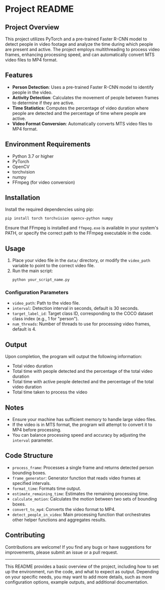 # Project README

## Project Overview
This project utilizes PyTorch and a pre-trained Faster R-CNN model to detect people in video footage and analyze the time during which people are present and active. The project employs multithreading to process video frames, enhancing processing speed, and can automatically convert MTS video files to MP4 format.

## Features
- **Person Detection**: Uses a pre-trained Faster R-CNN model to identify people in the video.
- **Activity Detection**: Calculates the movement of people between frames to determine if they are active.
- **Time Statistics**: Computes the percentage of video duration where people are detected and the percentage of time where people are active.
- **Video Format Conversion**: Automatically converts MTS video files to MP4 format.

## Environment Requirements
- Python 3.7 or higher
- PyTorch
- OpenCV
- torchvision
- numpy
- FFmpeg (for video conversion)

## Installation
Install the required dependencies using pip:
```bash
pip install torch torchvision opencv-python numpy
```

Ensure that FFmpeg is installed and `ffmpeg.exe` is available in your system's PATH, or specify the correct path to the FFmpeg executable in the code.

## Usage
1. Place your video file in the `data/` directory, or modify the `video_path` variable to point to the correct video file.
2. Run the main script:
   ```bash
   python your_script_name.py
   ```

### Configuration Parameters
- `video_path`: Path to the video file.
- `interval`: Detection interval in seconds, default is 30 seconds.
- `target_label_id`: Target class ID, corresponding to the COCO dataset class index (e.g., 1 for "person").
- `num_threads`: Number of threads to use for processing video frames, default is 4.

## Output
Upon completion, the program will output the following information:
- Total video duration
- Total time with people detected and the percentage of the total video duration
- Total time with active people detected and the percentage of the total video duration
- Total time taken to process the video

## Notes
- Ensure your machine has sufficient memory to handle large video files.
- If the video is in MTS format, the program will attempt to convert it to MP4 before processing.
- You can balance processing speed and accuracy by adjusting the `interval` parameter.

## Code Structure
- `process_frame`: Processes a single frame and returns detected person bounding boxes.
- `frame_generator`: Generator function that reads video frames at specified intervals.
- `format_time`: Formats time output.
- `estimate_remaining_time`: Estimates the remaining processing time.
- `calculate_motion`: Calculates the motion between two sets of bounding boxes.
- `convert_to_mp4`: Converts the video format to MP4.
- `detect_people_in_video`: Main processing function that orchestrates other helper functions and aggregates results.

## Contributing
Contributions are welcome! If you find any bugs or have suggestions for improvements, please submit an issue or a pull request.

---

This README provides a basic overview of the project, including how to set up the environment, run the code, and what to expect as output. Depending on your specific needs, you may want to add more details, such as more configuration options, example outputs, and additional documentation.
